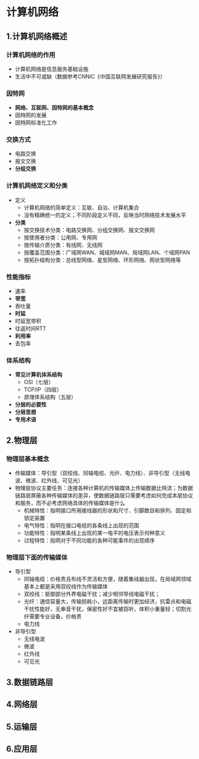 # 计算机网络
## 1.计算机网络概述
### 计算机网络的作用
- 计算机网络是信息服务基础设施
- 生活中不可或缺（数据参考CNNIC《中国互联网发展研究报告》）
### 因特网
- **网络、互联网、因特网的基本概念**
- 因特网的发展
- 因特网标准化工作
### 交换方式
- 电路交换
- 报文交换
- **分组交换**
### 计算机网络定义和分类
- 定义
  - 计算机网络的简单定义：互联、自治、计算机集合
  - 没有精确统一的定义；不同阶段定义不同，反映当时网络技术发展水平
- **分类**
  - 按交换技术分类：电路交换网、分组交换网、报文交换网
  - 按使用者分类：公用网、专用网
  - 按传输介质分类：有线网、无线网
  - 按覆盖范围分类：广域网WAN、城域网MAN、局域网LAN、个域网PAN
  - 按拓扑结构分类：总线型网络、星型网络、环形网络、网状型网络等
### 性能指标
- 速率
- **带宽**
- 吞吐量
- **时延**
- 时延宽带积
- 往返时间RTT
- **利用率**
- 丢包率
### 体系结构
- **常见计算机体系结构**
  - OSI（七层）
  - TCP/IP（四层）
  - 原理体系结构（五层）
- **分层的必要性**
- **分层思想**
- **专用术语**
## 2.物理层
### 物理层基本概念
- 传输媒体：导引型（双绞线、同轴电缆、光纤、电力线）、非导引型（无线电波、微波、红外线、可见光）
- 物理层协议主要任务：连接各种计算机的传输媒体上传输数据比特流；为数据链路层屏蔽各种传输媒体的差异，使数据链路层只需要考虑如何完成本层协议和服务，而不必考虑网络具体的传输媒体是什么
  - 机械特性：指明接口所用接线器的形状和尺寸、引脚数目和排列、固定和锁定装置
  - 电气特性：指明在接口电缆的各条线上出现的范围
  - 功能特性：指明某条线上出现的某一电平的电压表示何种意义
  - 过程特性：指明对于不同功能的各种可能事件的出现顺序
### 物理层下面的传输媒体
- 导引型
  - 同轴电缆：价格贵且布线不灵活和方便，随着集线器出现，在局域网领域基本上都是采用双绞线作为传输媒体
  - 双绞线：抵御部分外界电磁干扰；减少相邻导线电磁干扰；
  - 光纤：通信容量大，传输损耗小，远距离传输时更加经济，抗雷点和电磁干扰性能好，无串音干扰，保密性好不宜被窃听，体积小重量轻；切割光纤需要专业设备，价格贵
  - 电力线
- 非导引型
  - 无线电波
  - 微波
  - 红外线
  - 可见光
## 3.数据链路层
## 4.网络层
## 5.运输层
## 6.应用层

